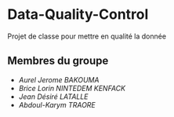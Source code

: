 # Data-Quality-Control
Projet de classe pour mettre en qualité la donnée

## Membres du groupe

- *Aurel Jerome BAKOUMA*
- *Brice Lorin NINTEDEM KENFACK*
- *Jean Désiré LATALLE*
- *Abdoul-Karym TRAORE*